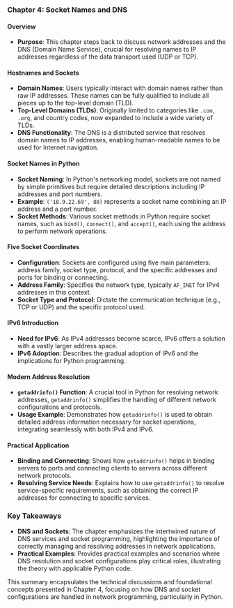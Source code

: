 ### Chapter 4: Socket Names and DNS

#### Overview
- **Purpose**: This chapter steps back to discuss network addresses and the DNS (Domain Name Service), crucial for resolving names to IP addresses regardless of the data transport used (UDP or TCP).

#### Hostnames and Sockets
- **Domain Names**: Users typically interact with domain names rather than raw IP addresses. These names can be fully qualified to include all pieces up to the top-level domain (TLD).
- **Top-Level Domains (TLDs)**: Originally limited to categories like `.com`, `.org`, and country codes, now expanded to include a wide variety of TLDs.
- **DNS Functionality**: The DNS is a distributed service that resolves domain names to IP addresses, enabling human-readable names to be used for Internet navigation.

#### Socket Names in Python
- **Socket Naming**: In Python's networking model, sockets are not named by simple primitives but require detailed descriptions including IP addresses and port numbers.
- **Example**: `('18.9.22.69', 80)` represents a socket name combining an IP address and a port number.
- **Socket Methods**: Various socket methods in Python require socket names, such as `bind()`, `connect()`, and `accept()`, each using the address to perform network operations.

#### Five Socket Coordinates
- **Configuration**: Sockets are configured using five main parameters: address family, socket type, protocol, and the specific addresses and ports for binding or connecting.
- **Address Family**: Specifies the network type, typically `AF_INET` for IPv4 addresses in this context.
- **Socket Type and Protocol**: Dictate the communication technique (e.g., TCP or UDP) and the specific protocol used.

#### IPv6 Introduction
- **Need for IPv6**: As IPv4 addresses become scarce, IPv6 offers a solution with a vastly larger address space.
- **IPv6 Adoption**: Describes the gradual adoption of IPv6 and the implications for Python programming.

#### Modern Address Resolution
- **`getaddrinfo()` Function**: A crucial tool in Python for resolving network addresses, `getaddrinfo()` simplifies the handling of different network configurations and protocols.
- **Usage Example**: Demonstrates how `getaddrinfo()` is used to obtain detailed address information necessary for socket operations, integrating seamlessly with both IPv4 and IPv6.

#### Practical Application
- **Binding and Connecting**: Shows how `getaddrinfo()` helps in binding servers to ports and connecting clients to servers across different network protocols.
- **Resolving Service Needs**: Explains how to use `getaddrinfo()` to resolve service-specific requirements, such as obtaining the correct IP addresses for connecting to specific services.

### Key Takeaways
- **DNS and Sockets**: The chapter emphasizes the intertwined nature of DNS services and socket programming, highlighting the importance of correctly managing and resolving addresses in network applications.
- **Practical Examples**: Provides practical examples and scenarios where DNS resolution and socket configurations play critical roles, illustrating the theory with applicable Python code.

This summary encapsulates the technical discussions and foundational concepts presented in Chapter 4, focusing on how DNS and socket configurations are handled in network programming, particularly in Python.
